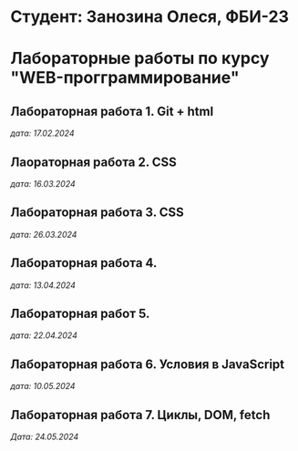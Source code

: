 # Студент: Занозина Олеся, ФБИ-23

# Лабораторные работы по курсу "WEB-прогграммирование"

## Лабораторная работа 1. Git + html

*дата: 17.02.2024*

## Лаораторная работа 2. CSS

*дата: 16.03.2024*

## Лабораторная работа 3. CSS

*дата: 26.03.2024*

## Лабораторная работа 4.

*дата: 13.04.2024*

## Лабораторная работ 5.

*дата: 22.04.2024*

## Лабораторная работа 6. Условия в JavaScript

*дата: 10.05.2024*

## Лабораторная работа 7. Циклы, DOM, fetch

*Дата: 24.05.2024*
